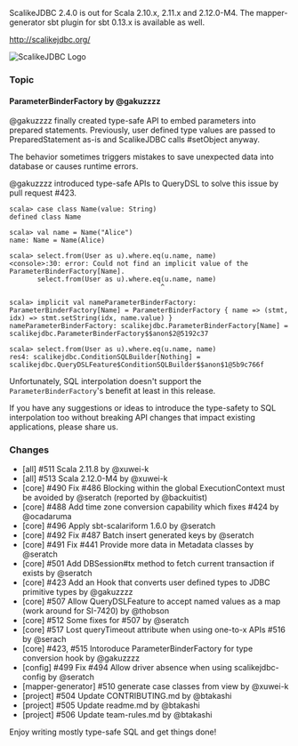 ScalikeJDBC 2.4.0 is out for Scala 2.10.x, 2.11.x and 2.12.0-M4. The mapper-generator sbt plugin for sbt 0.13.x is available as well.

http://scalikejdbc.org/

![ScalikeJDBC Logo](http://scalikejdbc.org/images/logo.png)

### Topic

#### ParameterBinderFactory by @gakuzzzz

@gakuzzzz finally created type-safe API to embed parameters into prepared statements. Previously, user defined type values are passed to PreparedStatement as-is and ScalikeJDBC calls #setObject anyway.

The behavior sometimes triggers mistakes to save unexpected data into database or causes runtime errors.

@gakuzzzz introduced type-safe APIs to QueryDSL to solve this issue by pull request #423.

    scala> case class Name(value: String)
    defined class Name

    scala> val name = Name("Alice")
    name: Name = Name(Alice)

    scala> select.from(User as u).where.eq(u.name, name)
    <console>:30: error: Could not find an implicit value of the ParameterBinderFactory[Name].
           select.from(User as u).where.eq(u.name, name)
                                          ^

    scala> implicit val nameParameterBinderFactory: ParameterBinderFactory[Name] = ParameterBinderFactory { name => (stmt, idx) => stmt.setString(idx, name.value) }
    nameParameterBinderFactory: scalikejdbc.ParameterBinderFactory[Name] = scalikejdbc.ParameterBinderFactory$$anon$2@5192c37

    scala> select.from(User as u).where.eq(u.name, name)
    res4: scalikejdbc.ConditionSQLBuilder[Nothing] = scalikejdbc.QueryDSLFeature$ConditionSQLBuilder$$anon$1@5b9c766f

Unfortunately, SQL interpolation doesn't support the `ParameterBinderFactory`'s benefit at least in this release.

If you have any suggestions or ideas to introduce the type-safety to SQL interpolation too without breaking API changes that impact existing applications, please share us.

### Changes

 - [all] #511 Scala 2.11.8 by @xuwei-k
 - [all] #513 Scala 2.12.0-M4 by @xuwei-k
 - [core] #490 Fix #486 Blocking within the global ExecutionContext must be avoided by @seratch (reported by @backuitist)
 - [core] #488 Add time zone conversion capability which fixes #424 by @ocadaruma
 - [core] #496 Apply sbt-scalariform 1.6.0 by @seratch
 - [core] #492 Fix #487 Batch insert generated keys by @seratch
 - [core] #491 Fix #441 Provide more data in Metadata classes by @seratch
 - [core] #501 Add DBSession#tx method to fetch current transaction if exists by @seratch
 - [core] #423 Add an Hook that converts user defined types to JDBC primitive types by @gakuzzzz
 - [core] #507 Allow QueryDSLFeature to accept named values as a map (work around for SI-7420) by @thobson
 - [core] #512 Some fixes for #507 by @seratch
 - [core] #517 Lost queryTimeout attribute when using one-to-x APIs #516 by @serach
 - [core] #423, #515 Intoroduce ParameterBinderFactory for type conversion hook by @gakuzzzz
 - [config] #499 Fix #494 Allow driver absence when using scalikejdbc-config by @seratch
 - [mapper-generator] #510 generate case classes from view by @xuwei-k
 - [project] #504 Update CONTRIBUTING.md by @btakashi
 - [project] #505 Update readme.md by @btakashi
 - [project] #506 Update team-rules.md by @btakashi

Enjoy writing mostly type-safe SQL and get things done!
